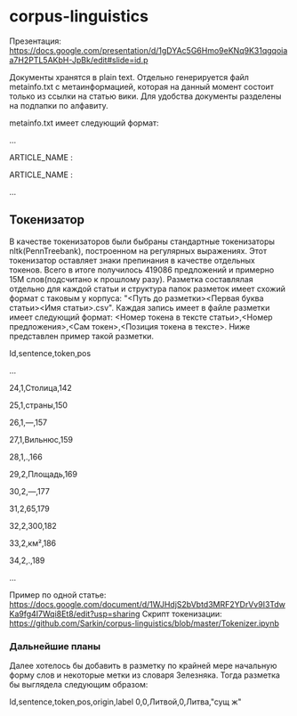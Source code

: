 # corpus-linguistics
Презентация: https://docs.google.com/presentation/d/1gDYAc5G6Hmo9eKNq9K31qgqoiaa7H2PTL5AKbH-JpBk/edit#slide=id.p

Документы хранятся в plain text. Отдельно генерируется файл metainfo.txt с метаинформацией, которая на данный момент состоит только из ссылки на статью вики.
Для удобства документы разделены на подпапки по алфавиту.

metainfo.txt имеет следующий формат:

...

ARTICLE_NAME : <link>

ARTICLE_NAME : <link>

...

## Токенизатор

В качестве токенизаторов были быбраны стандартные токенизаторы nltk(PennTreebank), построенном на регулярных выражениях. Этот токенизатор оставляет знаки препинания в качестве отдельных токенов. Всего в итоге получилось 419086 предложений и примерно 15М слов(подсчитано к прошлому разу). Разметка составлялая отдельно для каждой статьи и структура папок разметок имеет схожий формат с таковым у корпуса: "<Путь до разметки>\<Первая буква статьи>\<Имя статьи>.csv". Каждая запись имеет в файле разметки имеет следующий формат: <Номер токена в тексте статьи>,<Номер предложения>,<Сам токен>,<Позиция токена в тексте>. Ниже представлен пример такой разметки.

Id,sentence,token,pos

...

24,1,Столица,142

25,1,страны,150

26,1,—,157

27,1,Вильнюс,159

28,1,.,166

29,2,Площадь,169

30,2,—,177

31,2,65,179

32,2,300,182

33,2,км²,186

34,2,.,189

...

Пример по одной статье: https://docs.google.com/document/d/1WJHdjS2bVbtd3MRF2YDrVv9I3TdwKa9fg4I7Wqi8Et8/edit?usp=sharing
Скрипт токенизации: https://github.com/Sarkin/corpus-linguistics/blob/master/Tokenizer.ipynb

### Дальнейшие планы
Далее хотелось бы добавить в разметку по крайней мере начальную форму слов и некоторые метки из словаря Зелезняка. Тогда разметка бы выглядела следующим образом:

Id,sentence,token,pos,origin,label
0,0,Литвой,0,Литва,"сущ ж"
